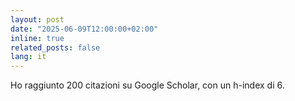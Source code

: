 ```yaml
---
layout: post
date: "2025-06-09T12:00:00+02:00"
inline: true
related_posts: false
lang: it
---
```

Ho raggiunto 200 citazioni su Google Scholar, con un h-index di 6.
